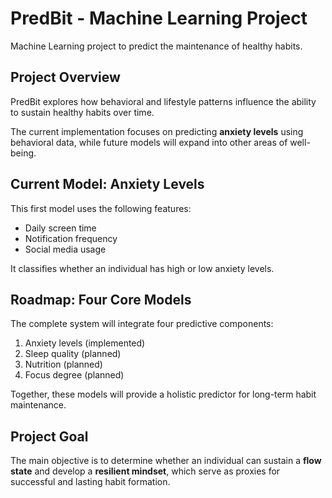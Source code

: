 # PredBit - Machine Learning Project

Machine Learning project to predict the maintenance of healthy habits.

## Project Overview
PredBit explores how behavioral and lifestyle patterns influence the ability 
to sustain healthy habits over time.

The current implementation focuses on predicting **anxiety levels** using 
behavioral data, while future models will expand into other areas of well-being.

## Current Model: Anxiety Levels
This first model uses the following features:
- Daily screen time
- Notification frequency
- Social media usage

It classifies whether an individual has high or low anxiety levels.

## Roadmap: Four Core Models
The complete system will integrate four predictive components:

1. Anxiety levels (implemented)
2. Sleep quality (planned)
3. Nutrition (planned)
4. Focus degree (planned)

Together, these models will provide a holistic predictor for long-term 
habit maintenance.

## Project Goal
The main objective is to determine whether an individual can sustain 
a **flow state** and develop a **resilient mindset**, which serve as 
proxies for successful and lasting habit formation.
